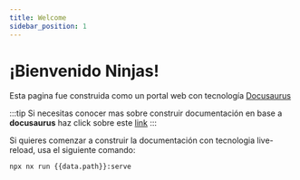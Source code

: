 ```yaml
---
title: Welcome
sidebar_position: 1
---
```


# ¡Bienvenido Ninjas!

Esta pagina fue construida como un portal web con tecnología [Docusaurus](https://docusaurus.io/)

:::tip
Si necesitas conocer mas sobre construir documentación en base a **docusaurus**
haz click sobre este [link](https://docusaurus.io/docs/category/guides)
:::


Si quieres comenzar a construir la documentación con tecnologia live-reload, usa el siguiente comando: 

```bash
npx nx run {{data.path}}:serve
``````